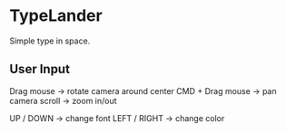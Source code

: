 # TypeLander
Simple type in space.

## User Input
Drag mouse -> rotate camera around center
CMD + Drag mouse -> pan camera
scroll -> zoom in/out

UP / DOWN -> change font
LEFT / RIGHT -> change color


